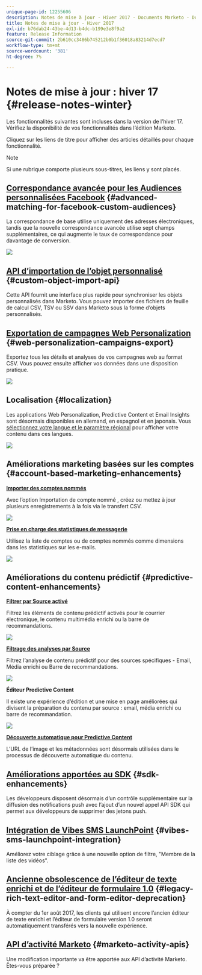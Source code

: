 ```yaml
---
unique-page-id: 12255606
description: Notes de mise à jour - Hiver 2017 - Documents Marketo - Documentation du produit
title: Notes de mise à jour - Hiver 2017
exl-id: b76dab24-43be-4d13-b4dc-b199e3e8f9a2
feature: Release Information
source-git-commit: 2b610cc3486b745212b0b1f36018a83214d7ecd7
workflow-type: tm+mt
source-wordcount: '381'
ht-degree: 7%

---
```


# Notes de mise à jour : hiver 17 {#release-notes-winter}

Les fonctionnalités suivantes sont incluses dans la version de l’hiver 17. Vérifiez la disponibilité de vos fonctionnalités dans l’édition Marketo.

Cliquez sur les liens de titre pour afficher des articles détaillés pour chaque fonctionnalité.

>[!NOTE]
>
>Si une rubrique comporte plusieurs sous-titres, les liens y sont placés.

## [Correspondance avancée pour les Audiences personnalisées Facebook](/help/marketo/product-docs/demand-generation/ad-network-integrations/add-facebook-custom-audiences-as-a-launchpoint-service.md) {#advanced-matching-for-facebook-custom-audiences}

La correspondance de base utilise uniquement des adresses électroniques, tandis que la nouvelle correspondance avancée utilise sept champs supplémentaires, ce qui augmente le taux de correspondance pour davantage de conversion.

![](assets/fb-custom-audiences-schebsches.png)

## [API d’importation de l’objet personnalisé](https://developer.adobe.com/marketo-apis/api/mapi/#tag/Custom-Objects) {#custom-object-import-api}

Cette API fournit une interface plus rapide pour synchroniser les objets personnalisés dans Marketo. Vous pouvez importer des fichiers de feuille de calcul CSV, TSV ou SSV dans Marketo sous la forme d’objets personnalisés.

## [Exportation de campagnes Web Personalization](/help/marketo/product-docs/web-personalization/working-with-web-campaigns/export-web-campaign-data.md) {#web-personalization-campaigns-export}

Exportez tous les détails et analyses de vos campagnes web au format CSV. Vous pouvez ensuite afficher vos données dans une disposition pratique.

![](assets/web-personalization-csv-download-hand.png)

## Localisation {#localization}

Les applications Web Personalization, Predictive Content et Email Insights sont désormais disponibles en allemand, en espagnol et en japonais. Vous [sélectionnez votre langue et le paramètre régional](/help/marketo/product-docs/administration/settings/select-your-language-locale-and-time-zone.md) pour afficher votre contenu dans ces langues.

![](assets/japanese-web-personalization.png)

## Améliorations marketing basées sur les comptes {#account-based-marketing-enhancements}

**[Importer des comptes nommés](/help/marketo/product-docs/target-account-management/target/named-accounts/import-named-accounts.md)**

Avec l’option Importation de compte nommé , créez ou mettez à jour plusieurs enregistrements à la fois via le transfert CSV.

![](assets/inatwo.png)

**[Prise en charge des statistiques de messagerie](/help/marketo/product-docs/reporting/email-insights/filtering-in-email-insights.md)**

Utilisez la liste de comptes ou de comptes nommés comme dimensions dans les statistiques sur les e-mails.

![](assets/ei.png)

## Améliorations du contenu prédictif {#predictive-content-enhancements}

**[Filtrer par Source activé](/help/marketo/product-docs/predictive-content/working-with-predictive-content/understanding-predictive-content.md)**

Filtrez les éléments de contenu prédictif activés pour le courrier électronique, le contenu multimédia enrichi ou la barre de recommandations.

![](assets/predictive-content-enabled-source.png)

**[Filtrage des analyses par Source](/help/marketo/product-docs/predictive-content/working-with-predictive-content/understanding-predictive-content.md)**

Filtrez l’analyse de contenu prédictif pour des sources spécifiques - Email, Média enrichi ou Barre de recommandations.

![](assets/predictive-content-analytics-by-source.png)

**Éditeur Predictive Content**

Il existe une expérience d’édition et une mise en page améliorées qui divisent la préparation du contenu par source : email, média enrichi ou barre de recommandation.

![](assets/predictive-content-editor.png)

**[Découverte automatique pour Predictive Content](/help/marketo/product-docs/predictive-content/getting-started/enable-content-discovery.md)**

L’URL de l’image et les métadonnées sont désormais utilisées dans le processus de découverte automatique du contenu.

## [Améliorations apportées au SDK](https://experienceleague.adobe.com/en/docs/marketo-developer/marketo/mobile/mobile) {#sdk-enhancements}

Les développeurs disposent désormais d’un contrôle supplémentaire sur la diffusion des notifications push avec l’ajout d’un nouvel appel API SDK qui permet aux développeurs de supprimer des jetons push.

## [ Intégration de Vibes SMS LaunchPoint](/help/marketo/product-docs/mobile-marketing/vibes-sms-messages/using-sms-options-in-a-smart-campaign.md) {#vibes-sms-launchpoint-integration}

Améliorez votre ciblage grâce à une nouvelle option de filtre, &quot;Membre de la liste des vidéos&quot;.

## [Ancienne obsolescence de l’éditeur de texte enrichi et de l’éditeur de formulaire 1.0](https://nation.marketo.com/docs/DOC-4315) {#legacy-rich-text-editor-and-form-editor-deprecation}

À compter du 1er août 2017, les clients qui utilisent encore l’ancien éditeur de texte enrichi et l’éditeur de formulaire version 1.0 seront automatiquement transférés vers la nouvelle expérience.

## [API d’activité Marketo](https://developers.marketo.com/blog/important-change-activity-records-marketo-apis/) {#marketo-activity-apis}

Une modification importante va être apportée aux API d’activité Marketo. Êtes-vous préparée ?
